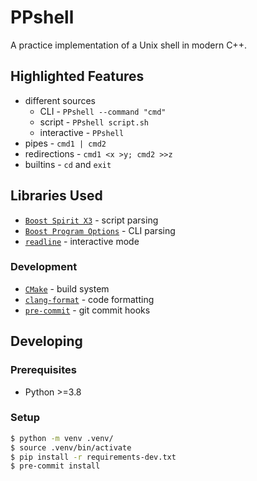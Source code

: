 # PPshell

A practice implementation of a Unix shell in modern C++.

## Highlighted Features

- different sources
  - CLI - `PPshell --command "cmd"`
  - script - `PPshell script.sh`
  - interactive - `PPshell`
- pipes - `cmd1 | cmd2`
- redirections - `cmd1 <x >y; cmd2 >>z`
- builtins - `cd` and `exit`

## Libraries Used

- [`Boost Spirit X3`](https://www.boost.org/doc/libs/release/libs/spirit/doc/x3/html/index.html) - script parsing
- [`Boost Program Options`](https://www.boost.org/doc/libs/release/doc/html/program_options.html) - CLI parsing
- [`readline`](https://tiswww.case.edu/php/chet/readline/rltop.html) - interactive mode

### Development

- [`CMake`](https://cmake.org/) - build system
- [`clang-format`](https://clang.llvm.org/docs/ClangFormat.html) - code formatting
- [`pre-commit`](https://pre-commit.com/) - git commit hooks

## Developing

### Prerequisites

- Python >=3.8

### Setup

```bash
$ python -m venv .venv/
$ source .venv/bin/activate
$ pip install -r requirements-dev.txt
$ pre-commit install
```

